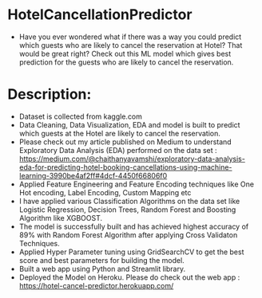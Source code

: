 # HotelCancellationPredictor
- Have you ever wondered what if there was a way you could predict which guests who are likely to cancel the reservation at Hotel? That would be great right? Check out this ML model which gives best prediction for the guests who are likely to cancel the reservation.

# Description:
- Dataset is collected from kaggle.com
- Data Cleaning, Data Visualization, EDA and model is built to predict which guests at the Hotel are likely to cancel the reservation.
- Please check out my article published on Medium to understand Exploratory Data Analysis (EDA) performed on the data set : https://medium.com/@chaithanyavamshi/exploratory-data-analysis-eda-for-predicting-hotel-booking-cancellations-using-machine-learning-3990be4af2ff#4dcf-4450f66806f0
- Applied Feature Engineering and Feature Encoding techniques like One Hot encoding, Label Encoding, Custom Mapping etc
- I have applied various Classification Algorithms on the data set like Logistic Regression, Decision Trees, Random Forest and Boosting Algorithm like XGBOOST.
- The model is successfully built and has achieved  highest accuracy of 89% with Random Forest Algorithm after applying Cross Validaton Techniques.
- Applied Hyper Parameter tuning using GridSearchCV to get the best score and best parameters for building the model.
- Built a web app using Python and Streamlit library.
- Deployed the Model on Heroku. Please do check out the web app : https://hotel-cancel-predictor.herokuapp.com/
